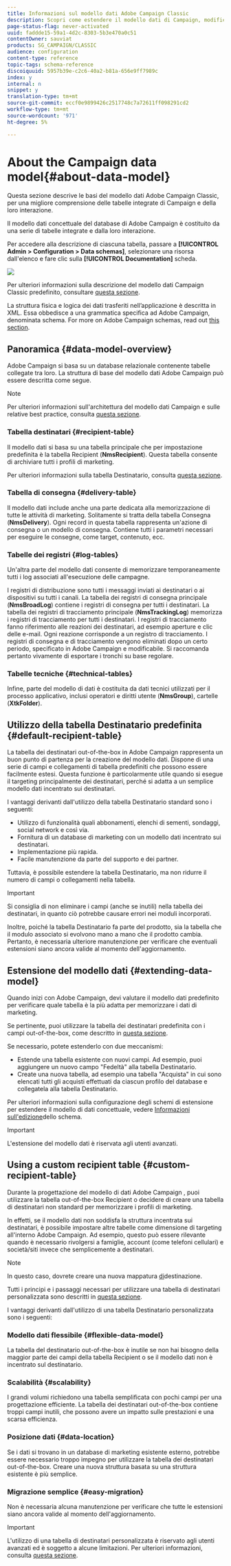 ```yaml
---
title: Informazioni sul modello dati Adobe Campaign Classic
description: Scopri come estendere il modello dati di Campaign, modificare gli schemi, utilizzare le API e altro ancora.
page-status-flag: never-activated
uuid: faddde15-59a1-4d2c-8303-5b3e470a0c51
contentOwner: sauviat
products: SG_CAMPAIGN/CLASSIC
audience: configuration
content-type: reference
topic-tags: schema-reference
discoiquuid: 5957b39e-c2c6-40a2-b81a-656e9ff7989c
index: y
internal: n
snippet: y
translation-type: tm+mt
source-git-commit: eccf0e9899426c2517748c7a72611ff098291cd2
workflow-type: tm+mt
source-wordcount: '971'
ht-degree: 5%

---
```



# About the Campaign data model{#about-data-model}

Questa sezione descrive le basi del modello dati Adobe Campaign Classic, per una migliore comprensione delle tabelle integrate di Campaign e della loro interazione.

Il modello dati concettuale del database di Adobe Campaign è costituito da una serie di tabelle integrate e dalla loro interazione.

Per accedere alla descrizione di ciascuna tabella, passare a **[!UICONTROL Admin > Configuration > Data schemas]**, selezionare una risorsa dall&#39;elenco e fare clic sulla **[!UICONTROL Documentation]** scheda.

![](assets/data-model_documentation-tab.png)

Per ulteriori informazioni sulla descrizione del modello dati Campaign Classic predefinito, consultare [questa sezione](../../configuration/using/data-model-description.md).

La struttura fisica e logica dei dati trasferiti nell’applicazione è descritta in XML. Essa obbedisce a una grammatica specifica ad Adobe Campaign, denominata schema. For more on Adobe Campaign schemas, read out [this section](../../configuration/using/about-schema-reference.md).

## Panoramica {#data-model-overview}

 Adobe Campaign si basa su un database relazionale contenente tabelle collegate tra loro. La struttura di base del modello dati Adobe Campaign  può essere descritta come segue.

>[!NOTE]
>
>Per ulteriori informazioni sull&#39;architettura del modello dati Campaign e sulle relative best practice, consulta [questa sezione](../../configuration/using/data-model-best-practices.md#data-model-architecture).

### Tabella destinatari {#recipient-table}

Il modello dati si basa su una tabella principale che per impostazione predefinita è la tabella Recipient (**NmsRecipient**). Questa tabella consente di archiviare tutti i profili di marketing.

Per ulteriori informazioni sulla tabella Destinatario, consulta [questa sezione](#default-recipient-table).

### Tabella di consegna {#delivery-table}

Il modello dati include anche una parte dedicata alla memorizzazione di tutte le attività di marketing. Solitamente si tratta della tabella Consegna (**NmsDelivery**). Ogni record in questa tabella rappresenta un&#39;azione di consegna o un modello di consegna. Contiene tutti i parametri necessari per eseguire le consegne, come target, contenuto, ecc.

### Tabelle dei registri {#log-tables}

Un&#39;altra parte del modello dati consente di memorizzare temporaneamente tutti i log associati all&#39;esecuzione delle campagne.

I registri di distribuzione sono tutti i messaggi inviati ai destinatari o ai dispositivi su tutti i canali. La tabella dei registri di consegna principale (**NmsBroadLog**) contiene i registri di consegna per tutti i destinatari.
La tabella dei registri di tracciamento principale (**NmsTrackingLog**) memorizza i registri di tracciamento per tutti i destinatari. I registri di tracciamento fanno riferimento alle reazioni dei destinatari, ad esempio aperture e clic delle e-mail. Ogni reazione corrisponde a un registro di tracciamento.
I registri di consegna e di tracciamento vengono eliminati dopo un certo periodo, specificato in  Adobe Campaign e modificabile. Si raccomanda pertanto vivamente di esportare i tronchi su base regolare.

### Tabelle tecniche {#technical-tables}

Infine, parte del modello di dati è costituita da dati tecnici utilizzati per il processo applicativo, inclusi operatori e diritti utente (**NmsGroup**), cartelle (**XtkFolder**).

## Utilizzo della tabella Destinatario predefinita {#default-recipient-table}

La tabella dei destinatari out-of-the-box in  Adobe Campaign rappresenta un buon punto di partenza per la creazione del modello dati. Dispone di una serie di campi e collegamenti di tabella predefiniti che possono essere facilmente estesi. Questa funzione è particolarmente utile quando si esegue il targeting principalmente dei destinatari, perché si adatta a un semplice modello dati incentrato sui destinatari.

I vantaggi derivanti dall&#39;utilizzo della tabella Destinatario standard sono i seguenti:

* Utilizzo di funzionalità quali abbonamenti, elenchi di sementi, sondaggi, social network e così via.
* Fornitura di un database di marketing con un modello dati incentrato sui destinatari.
* Implementazione più rapida.
* Facile manutenzione da parte del supporto e dei partner.

Tuttavia, è possibile estendere la tabella Destinatario, ma non ridurre il numero di campi o collegamenti nella tabella.

>[!IMPORTANT]
>
>Si consiglia di non eliminare i campi (anche se inutili) nella tabella dei destinatari, in quanto ciò potrebbe causare errori nei moduli incorporati.

Inoltre, poiché la tabella Destinatario fa parte del prodotto, sia la tabella che il modulo associato si evolvono mano a mano che il prodotto cambia. Pertanto, è necessaria ulteriore manutenzione per verificare che eventuali estensioni siano ancora valide al momento dell&#39;aggiornamento.

## Estensione del modello dati {#extending-data-model}

Quando inizi con  Adobe Campaign, devi valutare il modello dati predefinito per verificare quale tabella è la più adatta per memorizzare i dati di marketing.

Se pertinente, puoi utilizzare la tabella dei destinatari predefinita con i campi out-of-the-box, come descritto in [questa sezione](#default-recipient-table).

Se necessario, potete estenderlo con due meccanismi:

* Estende una tabella esistente con nuovi campi. Ad esempio, puoi aggiungere un nuovo campo &quot;Fedeltà&quot; alla tabella Destinatario.
* Create una nuova tabella, ad esempio una tabella &quot;Acquista&quot; in cui sono elencati tutti gli acquisti effettuati da ciascun profilo del database e collegatela alla tabella Destinatario.

Per ulteriori informazioni sulla configurazione degli schemi di estensione per estendere il modello di dati concettuale, vedere [Informazioni sull&#39;edizione](../../configuration/using/about-schema-edition.md)dello schema.

>[!IMPORTANT]
>
>L&#39;estensione del modello dati è riservata agli utenti avanzati.

## Using a custom recipient table {#custom-recipient-table}

Durante la progettazione del modello di dati Adobe Campaign , puoi utilizzare la tabella [](#default-recipient-table)out-of-the-box Recipient o decidere di creare una tabella di destinatari non standard per memorizzare i profili di marketing.

In effetti, se il modello dati non soddisfa la struttura incentrata sui destinatari, è possibile impostare altre tabelle come dimensione di targeting all&#39;interno  Adobe Campaign. Ad esempio, questo può essere rilevante quando è necessario rivolgersi a famiglie, account (come telefoni cellulari) e società/siti invece che semplicemente a destinatari.

>[!NOTE]
>
>In questo caso, dovrete creare una nuova mappatura [di](../../configuration/using/target-mapping.md)destinazione.

Tutti i principi e i passaggi necessari per utilizzare una tabella di destinatari personalizzata sono descritti in [questa sezione](../../configuration/using/about-custom-recipient-table.md).

I vantaggi derivanti dall&#39;utilizzo di una tabella Destinatario personalizzata sono i seguenti:

### Modello dati flessibile {#flexible-data-model}

La tabella del destinatario out-of-the-box è inutile se non hai bisogno della maggior parte dei campi della tabella Recipient o se il modello dati non è incentrato sul destinatario.

### Scalabilità {#scalability}

I grandi volumi richiedono una tabella semplificata con pochi campi per una progettazione efficiente. La tabella dei destinatari out-of-the-box contiene troppi campi inutili, che possono avere un impatto sulle prestazioni e una scarsa efficienza.

### Posizione dati {#data-location}

Se i dati si trovano in un database di marketing esistente esterno, potrebbe essere necessario troppo impegno per utilizzare la tabella dei destinatari out-of-the-box. Creare una nuova struttura basata su una struttura esistente è più semplice.

### Migrazione semplice {#easy-migration}

Non è necessaria alcuna manutenzione per verificare che tutte le estensioni siano ancora valide al momento dell&#39;aggiornamento.

>[!IMPORTANT]
>
>L&#39;utilizzo di una tabella di destinatari personalizzata è riservato agli utenti avanzati ed è soggetto a alcune limitazioni. Per ulteriori informazioni, consulta [questa sezione](../../configuration/using/about-custom-recipient-table.md).

